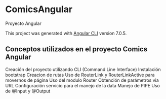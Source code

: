 # ComicsAngular
Proyecto Angular

This project was generated with [Angular CLI](https://github.com/angular/angular-cli) version 7.0.5.

## Conceptos utilizados en el proyecto Comics Angular

Creación del proyecto utilizando CLI (Command Line Interface)
Instalación bootstrap
Creacion de rutas
Uso de RouterLink y RouterLinkActive para movernos de página
Uso del modulo Router
Obtención de parámetros via URL
Configuración servicio para el manejo de la data
Manejo de PIPE
Uso de @Input y @Output
